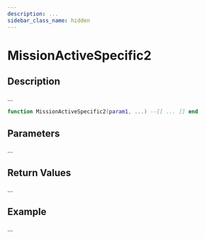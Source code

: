 ```yaml
---
description: ...
sidebar_class_name: hidden
---
```


# MissionActiveSpecific2

## Description

...

```lua
function MissionActiveSpecific2(param1, ...) --[[ ... ]] end
```

## Parameters

...

## Return Values

...

## Example

...

